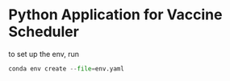 # Python Application for Vaccine Scheduler

to set up the env, run 
```python
conda env create --file=env.yaml
```
